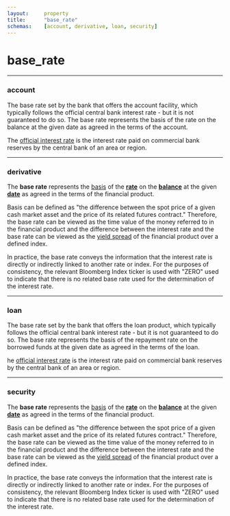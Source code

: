 ```yaml
---
layout:     property
title:      "base_rate"
schemas:    [account, derivative, loan, security]
---
```


# base_rate

---

### account
The base rate set by the bank that offers the account facility, which typically follows the official central bank interest rate - but it is not guaranteed to do so. The base rate represents the basis of the rate on the balance at the given date as agreed in the terms of the account.

The [official interest rate][official] is the interest rate paid on commercial bank reserves by the central bank of an area or region.

[official]: http://www.bankofengland.co.uk/statistics/pages/iadb/notesiadb/wholesale_baserate.aspx

---

### derivative
The **base rate** represents the [basis][basis] of the [**rate**][ir] on the [**balance**][balance] at the given [**date**][date] as agreed in the terms of the financial product.

Basis can be defined as "the difference between the spot price of a given cash market asset and the price of its related futures contract." Therefore, the base rate can be viewed as the time value of the money referred to in the financial product and the difference between the interest rate and the base rate can be viewed as the [yield spread][ys] of the financial product over a defined index.

In practice, the base rate conveys the information that the interest rate is directly or indirectly linked to another rate or index. For the purposes of consistency, the relevant Bloomberg Index ticker is used with "ZERO" used to indicate that there is no related base rate used for the determination of the interest rate.

[date]: https://github.com/suadelabs/fire/blob/master/documentation/properties/date.md
[basis]: https://en.wikipedia.org/wiki/Basis_trading
[ir]: https://github.com/suadelabs/fire/blob/master/documentation/properties/rate.md
[balance]: https://github.com/suadelabs/fire/blob/master/documentation/properties/balance.md
[ys]: https://en.wikipedia.org/wiki/Yield_spread

---

### loan
The base rate set by the bank that offers the loan product, which typically follows the official central bank interest rate - but it is not guaranteed to do so. The base rate represents the basis of the repayment rate on the borrowed funds at the given date as agreed in the terms of the loan.

he [official interest rate][official] is the interest rate paid on commercial bank reserves by the central bank of an area or region.

[official]: http://www.bankofengland.co.uk/statistics/pages/iadb/notesiadb/wholesale_baserate.aspx

---

### security
The **base rate** represents the [basis][basis] of the [**rate**][ir] on the [**balance**][balance] at the given [**date**][date] as agreed in the terms of the financial product.

Basis can be defined as "the difference between the spot price of a given cash market asset and the price of its related futures contract." Therefore, the base rate can be viewed as the time value of the money referred to in the financial product and the difference between the interest rate and the base rate can be viewed as the [yield spread][ys] of the financial product over a defined index.

In practice, the base rate conveys the information that the interest rate is directly or indirectly linked to another rate or index. For the purposes of consistency, the relevant Bloomberg Index ticker is used with "ZERO" used to indicate that there is no related base rate used for the determination of the interest rate.

[date]: https://github.com/suadelabs/fire/blob/master/documentation/properties/date.md
[basis]: https://en.wikipedia.org/wiki/Basis_trading
[ir]: https://github.com/suadelabs/fire/blob/master/documentation/properties/rate.md
[balance]: https://github.com/suadelabs/fire/blob/master/documentation/properties/balance.md
[ys]: https://en.wikipedia.org/wiki/Yield_spread
